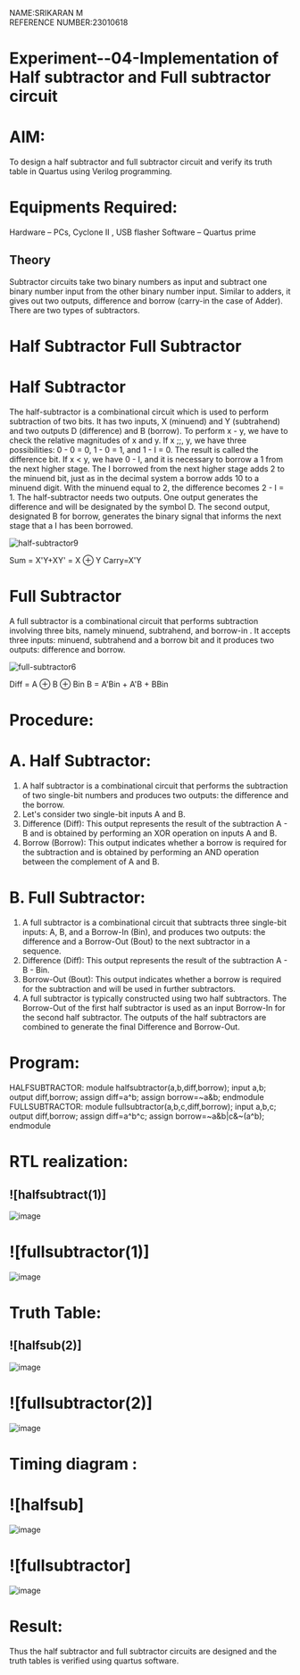 NAME:SRIKARAN M <br>
REFERENCE NUMBER:23010618

# Experiment--04-Implementation of Half subtractor and Full subtractor circuit
# AIM:
To design a half subtractor and full subtractor circuit and verify its truth table in Quartus using Verilog programming.

# Equipments Required:
 Hardware – PCs, Cyclone II , USB flasher
 Software – Quartus prime
## Theory
Subtractor circuits take two binary numbers as input and subtract one binary number input from the other binary number input. Similar to adders, it gives out two outputs, difference and borrow (carry-in the case of Adder). There are two types of subtractors.

# Half Subtractor Full Subtractor
# Half Subtractor
The half-subtractor is a combinational circuit which is used to perform subtraction of two bits. It has two inputs, X (minuend) and Y (subtrahend) and two outputs D (difference) and B (borrow). To perform x - y, we have to check the relative magnitudes of x and y. If x ;;, y, we have three possibilities: 0 - 0 = 0, 1 - 0 = 1, and 1 - I = 0. The result is called the difference bit. If x < y, we have 0 - I, and it is necessary to borrow a 1 from the next higher stage. The I borrowed from the next higher stage adds 2 to the minuend bit, just as in the decimal system a borrow adds 10 to a minuend digit. With the minuend equal to 2, the difference becomes 2 - I = 1. The half-subtractor needs two outputs. One output generates the difference and will be designated by the symbol D. The second output, designated B for borrow, generates the binary signal that informs the next stage that a I has been borrowed.

![half-subtractor9](https://user-images.githubusercontent.com/36288975/166112538-58c3bc7c-ee5d-4e6a-ac8d-8e8328efe27a.png)

Sum = X'Y+XY' = X ⊕ Y
Carry=X'Y

# Full Subtractor
A full subtractor is a combinational circuit that performs subtraction involving three bits, namely minuend, subtrahend, and borrow-in . It accepts three inputs: minuend, subtrahend and a borrow bit and it produces two outputs: difference and borrow.

![full-subtractor6](https://user-images.githubusercontent.com/36288975/166112541-24c68359-3de8-4674-ae22-8272ffc385ed.png)

Diff = A ⊕ B ⊕ Bin B = A'Bin + A'B + BBin

# Procedure:
# A.  Half Subtractor:
1. A half subtractor is a combinational circuit that performs the subtraction of two single-bit numbers and produces two outputs: the difference and the borrow.
2. Let's consider two single-bit inputs A and B.
3. Difference (Diff): This output represents the result of the subtraction A - B and is obtained by performing an XOR operation on inputs A and B.
4. Borrow (Borrow): This output indicates whether a borrow is required for the subtraction and is obtained by performing an AND operation between the complement of A and B.
# B. Full Subtractor:
1. A full subtractor is a combinational circuit that subtracts three single-bit inputs: A, B, and a Borrow-In (Bin), and produces two outputs: the difference and a Borrow-Out (Bout) to the next subtractor in a sequence.
2. Difference (Diff): This output represents the result of the subtraction A - B - Bin.
3. Borrow-Out (Bout): This output indicates whether a borrow is required for the subtraction and will be used in further subtractors.
4. A full subtractor is typically constructed using two half subtractors. The Borrow-Out of the first half subtractor is used as an input Borrow-In for the second half subtractor. The outputs of the half subtractors are combined to generate the final Difference and Borrow-Out.

# Program:

HALFSUBTRACTOR:
module halfsubtractor(a,b,diff,borrow);
input a,b;
output diff,borrow;
assign diff=a^b;
assign borrow=~a&b;
endmodule
FULLSUBTRACTOR:
module fullsubtractor(a,b,c,diff,borrow);
input a,b,c;
output diff,borrow;
assign diff=a^b^c;
assign borrow=~a&b|c&~(a^b);
endmodule

#  RTL realization:
## ![halfsubtract(1)] 

![image](https://github.com/Srikaran077/Experiment--03-Half-Subtractor-and-Full-subtractor/assets/151993143/e916e9a9-564f-48d2-936f-e3c1c8885282)

# ![fullsubtractor(1)]

![image](https://github.com/Srikaran077/Experiment--03-Half-Subtractor-and-Full-subtractor/assets/151993143/cfd5d5c0-7bf2-488e-9d17-185b55a32945)

# Truth Table:
## ![halfsub(2)]
![image](https://github.com/Srikaran077/Experiment--03-Half-Subtractor-and-Full-subtractor/assets/151993143/939b808b-c6de-44f6-be98-c99281368d7c)

# ![fullsubtractor(2)]
![image](https://github.com/Srikaran077/Experiment--03-Half-Subtractor-and-Full-subtractor/assets/151993143/400479e6-8d26-4ec9-bc48-01e8d0fa4673)

# Timing diagram :
# ![halfsub]
![image](https://github.com/Srikaran077/Experiment--03-Half-Subtractor-and-Full-subtractor/assets/151993143/bd2d0865-03d4-4dd4-96ed-013257a9fb1e)

# ![fullsubtractor]
![image](https://github.com/Srikaran077/Experiment--03-Half-Subtractor-and-Full-subtractor/assets/151993143/10d79f33-1097-43b9-8dc4-972b705285a0)

# Result:
Thus the half subtractor and full subtractor circuits are designed and the truth tables is verified using quartus software.




